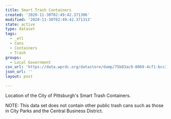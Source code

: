 ```yaml
---
title: Smart Trash Containers
created: '2020-11-30T02:49:42.371306'
modified: '2020-11-30T02:49:42.371313'
state: active
type: dataset
tags:
  - _etl
  - Cans
  - Containers
  - Trash
groups:
  - Local Government
csv_url: 'https://data.wprdc.org/datastore/dump/75b83ac9-8069-4cf1-bcc3-b9e6b04487d9'
json_url: ''
layout: post

---
```

Location of the City of Pittsburgh's Smart Trash Containers.

NOTE: This data set does not contain other public trash cans such as those in City Parks and the Central Business District.
